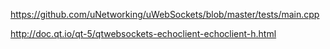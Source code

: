 https://github.com/uNetworking/uWebSockets/blob/master/tests/main.cpp

http://doc.qt.io/qt-5/qtwebsockets-echoclient-echoclient-h.html

